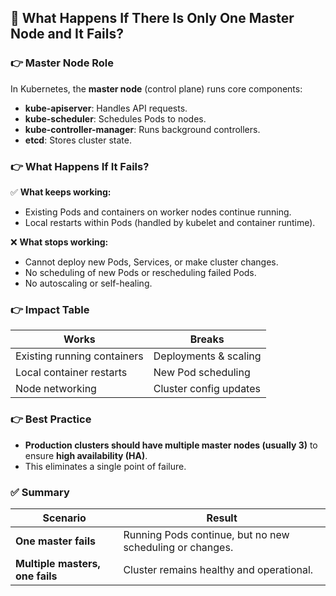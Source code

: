 ## 📌 What Happens If There Is Only One Master Node and It Fails?

### 👉 Master Node Role

In Kubernetes, the **master node** (control plane) runs core components:

* **kube-apiserver**: Handles API requests.
* **kube-scheduler**: Schedules Pods to nodes.
* **kube-controller-manager**: Runs background controllers.
* **etcd**: Stores cluster state.

### 👉 What Happens If It Fails?

✅ **What keeps working:**

* Existing Pods and containers on worker nodes continue running.
* Local restarts within Pods (handled by kubelet and container runtime).

❌ **What stops working:**

* Cannot deploy new Pods, Services, or make cluster changes.
* No scheduling of new Pods or rescheduling failed Pods.
* No autoscaling or self-healing.

### 👉 Impact Table

| Works                       | Breaks                 |
| --------------------------- | ---------------------- |
| Existing running containers | Deployments & scaling  |
| Local container restarts    | New Pod scheduling     |
| Node networking             | Cluster config updates |

### 👉 Best Practice

* **Production clusters should have multiple master nodes (usually 3)** to ensure **high availability (HA)**.
* This eliminates a single point of failure.

### ✅ Summary

| Scenario                        | Result                                                   |
| ------------------------------- | -------------------------------------------------------- |
| **One master fails**            | Running Pods continue, but no new scheduling or changes. |
| **Multiple masters, one fails** | Cluster remains healthy and operational.                 |
